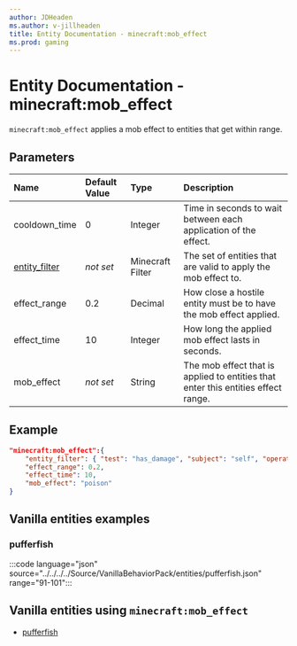 ```yaml
---
author: JDHeaden
ms.author: v-jillheaden
title: Entity Documentation - minecraft:mob_effect
ms.prod: gaming
---
```


# Entity Documentation - minecraft:mob_effect

`minecraft:mob_effect` applies a mob effect to entities that get within range.

## Parameters

|Name |Default Value  |Type  |Description  |
|:----------|:----------|:----------|:----------|
| cooldown_time| 0| Integer| Time in seconds to wait between each application of the effect. |
| [entity_filter](../FilterList.md)| *not set*| Minecraft Filter | The set of entities that are valid to apply the mob effect to.  |
| effect_range| 0.2| Decimal| How close a hostile entity must be to have the mob effect applied. |
| effect_time| 10| Integer| How long the applied mob effect lasts in seconds. |
| mob_effect| *not set*| String| The mob effect that is applied to entities that enter this entities effect range. |

## Example

```json
"minecraft:mob_effect":{
    "entity_filter": { "test": "has_damage", "subject": "self", "operator": "not", "value": "poison" },
    "effect_range": 0.2,
    "effect_time": 10,
    "mob_effect": "poison"
}
```

## Vanilla entities examples

### pufferfish

:::code language="json" source="../../../../Source/VanillaBehaviorPack/entities/pufferfish.json" range="91-101":::

## Vanilla entities using `minecraft:mob_effect`

- [pufferfish](../../../../Source/VanillaBehaviorPack_Snippets/entities/pufferfish.md)